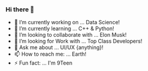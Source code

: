 ### Hi there 👋

<!--
**AdityaSahuIN/AdityaSahuIN** is a ✨ _special_ ✨ repository because its `README.md` (this file) appears on your GitHub profile.

Here are some ideas to get you started:--->

- 🔭 I’m currently working on ... Data Science!
- 🌱 I’m currently learning ... C++ & Python!
- 👯 I’m looking to collaborate with ... Elon Musk!
- 🤔 I’m looking for Work with ... Top Class Developers!
- 💬 Ask me about ... UI/UX {anything}!
- 📫 How to reach me: ... Earth!
- ⚡ Fun fact: ... I'm 9Teen

